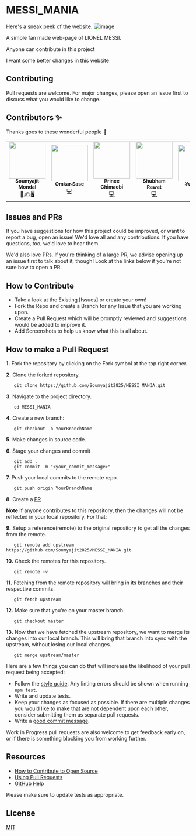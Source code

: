# MESSI_MANIA
Here's a sneak peek of the website.
![image](https://github.com/Soumyajit2825/MESSI_MANIA/blob/main/Image/sneek.jpg)

A simple fan made web-page of LIONEL MESSI.

Anyone can contribute in this project

I want some better changes in this website

## Contributing

Pull requests are welcome. For major changes, please open an issue first to discuss what you would like to change.

## Contributors ✨

Thanks goes to these wonderful people 💜
<table>
  <tr>
    <td align="center"><a href="https://github.com/Soumyajit2825"><img src="https://avatars.githubusercontent.com/u/100519291?v=4" width="100px;" alt=""/><br /><sub><b>Soumyajit Mondal</b></sub></a><br /><a href="#maintenance-Tlazypanda" title="Maintenance">🚧✍️🖥️</a></td>
    <td align="center"><a href="https://github.com/21omkarsase"><img src="https://avatars.githubusercontent.com/u/77478864?v=4" width="100px;" alt=""/><br /><sub><b>Omkar Sase</b></sub></a><br /><a title="Code">💻</a></td>
    <td align="center"><a href="https://github.com/chimoski"><img src="https://avatars.githubusercontent.com/u/93938145?v=4" width="100px;" alt=""/><br /><sub><b>Prince Chimaobi</b></sub></a><br /><a  title="Code">💻</a></td>
    <td align="center"><a href="https://github.com/shubhamrawat090"><img src="https://avatars.githubusercontent.com/u/58658277?v=4" width="100px;" alt=""/><br /><sub><b>Shubham Rawat</b></sub></a><br /> <a  title="Code">💻</a></td>
    <td align="center"><a href="https://github.com/yuvi2565"><img src="https://avatars.githubusercontent.com/u/108284221?v=4" width="100px;" alt=""/><br /><sub><b>Yuvi2565</b></sub></a><br /><a  title="Code">💻</a></td>
    <td align="center"><a href="https://github.com/pravincoder"><img src="https://avatars.githubusercontent.com/u/59168712?v=4" width="100px;" alt=""/><br /><sub><b>Pravin</b></sub></a><br /><a title="Code">💻</a></td>
    <td align="center"><a href="https://github.com/Anant2961"><img src="https://avatars.githubusercontent.com/u/76880810?v=4" width="100px;" alt=""/><br /><sub><b>Anant2961</b></sub></a><br /><a title="Code">💻</a></td>
    <td align="center"><a href="https://github.com/Rohan-A-V"><img src="https://avatars.githubusercontent.com/u/94459565?v=4" width="100px;" alt=""/><br /><sub><b>Rohan A V</b></sub></a><br /><a title="Code">💻</a></td>
    <td align="center"><a href="https://github.com/Potato-29"><img src="https://avatars.githubusercontent.com/u/53327808?v=4" width="100px;" alt=""/><br /><sub><b>Prayas Ahir</b></sub></a><br /><a title="Code">💻</a></td>
    <td align="center"><a href="https://github.com/smitioswal"><img src="https://avatars.githubusercontent.com/u/92663204?v=4" width="100px;" alt=""/><br /><sub><b>smitioswal</b></sub></a><br /><a title="Code">💻</a></td>
    <td align="center"><a href="https://github.com/BibhavPaudel"><img src="https://avatars.githubusercontent.com/u/104025165?v=4" width="100px;" alt=""/><br /><sub><b>BibhavPaudel</b></sub></a><br /><a title="Code">💻</a></td>
    <td align="center"><a href="https://github.com/TriinK"><img src="https://avatars.githubusercontent.com/u/33719534?v=4" width="100px;" alt=""/><br /><sub><b>TriinK</b></sub></a><br /><a title="Code">💻</a></td>
  </tr>
  </table>

## Issues and PRs

If you have suggestions for how this project could be improved, or want to report a bug, open an issue! We'd love all and any contributions. If you have questions, too, we'd love to hear them.

We'd also love PRs. If you're thinking of a large PR, we advise opening up an issue first to talk about it, though! Look at the links below if you're not sure how to open a PR.

## How to Contribute

- Take a look at the Existing [Issues] or create your own!
- Fork the Repo and create a Branch for any Issue that you are working upon.
- Create a Pull Request which will be promptly reviewed and suggestions would be added to improve it.
- Add Screenshots to help us know what this is all about.

## How to make a Pull Request

**1.** Fork the repository by clicking on the Fork symbol at the top right corner.

**2.** Clone the forked repository.

```
   git clone https://github.com/Soumyajit2825/MESSI_MANIA.git
```

**3.** Navigate to the project directory.

```
   cd MESSI_MANIA
```

**4.** Create a new branch:

```
   git checkout -b YourBranchName
```

**5.** Make changes in source code.

**6.** Stage your changes and commit

```
   git add .
   git commit -m "<your_commit_message>"
```

**7.** Push your local commits to the remote repo.

```
   git push origin YourBranchName
```

**8.** Create a [PR](https://help.github.com/en/github/collaborating-with-issues-and-pull-requests/creating-a-pull-request)

**Note** If anyone contributes to this repository, then the changes will not be reflected in your local repository. For that:

**9.** Setup a reference(remote) to the original repository to get all the changes from the remote.

```
   git remote add upstream https://github.com/Soumyajit2825/MESSI_MANIA.git
```

**10.** Check the remotes for this repository.

```
   git remote -v
```

**11.** Fetching from the remote repository will bring in its branches and their respective commits.

```
   git fetch upstream
```

**12.** Make sure that you're on your master branch.

```
   git checkout master
```

**13.** Now that we have fetched the upstream repository, we want to merge its changes into our local branch. This will bring that branch into sync with the upstream, without losing our local changes.

```
   git merge upstream/master
```

Here are a few things you can do that will increase the likelihood of your pull request being accepted:

- Follow the [style guide](https://gist.github.com/lisawolderiksen/a7b99d94c92c6671181611be1641c733). Any linting errors should be shown when running `npm test`.
- Write and update tests.
- Keep your changes as focused as possible. If there are multiple changes you would like to make that are not dependent upon each other, consider submitting them as separate pull requests.
- Write a [good commit message](http://tbaggery.com/2008/04/19/a-note-about-git-commit-messages.html).

Work in Progress pull requests are also welcome to get feedback early on, or if there is something blocking you from working further.

## Resources

- [How to Contribute to Open Source](https://opensource.guide/how-to-contribute/)
- [Using Pull Requests](https://help.github.com/articles/about-pull-requests/)
- [GitHub Help](https://help.github.com)

Please make sure to update tests as appropriate.

## License

[MIT](https://choosealicense.com/licenses/mit/)
